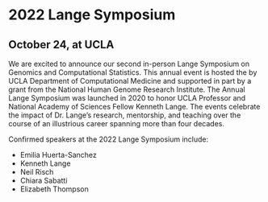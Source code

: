 # 2022 Lange Symposium
## October 24, at UCLA
We are excited to announce our second in-person Lange Symposium on Genomics and Computational Statistics. This annual event is hosted the by UCLA Department of Computational Medicine and supported in part by a grant from the National Human Genome Research Institute. The Annual Lange Symposium was launched in 2020 to honor UCLA Professor and National Academy of Sciences Fellow Kenneth Lange. The events celebrate the impact of Dr. Lange’s research, mentorship, and teaching over the course of an illustrious career spanning more than four decades. 

Confirmed speakers at the 2022 Lange Symposium include:
- Emilia Huerta-Sanchez
- Kenneth Lange
- Neil Risch
- Chiara Sabatti
- Elizabeth Thompson

